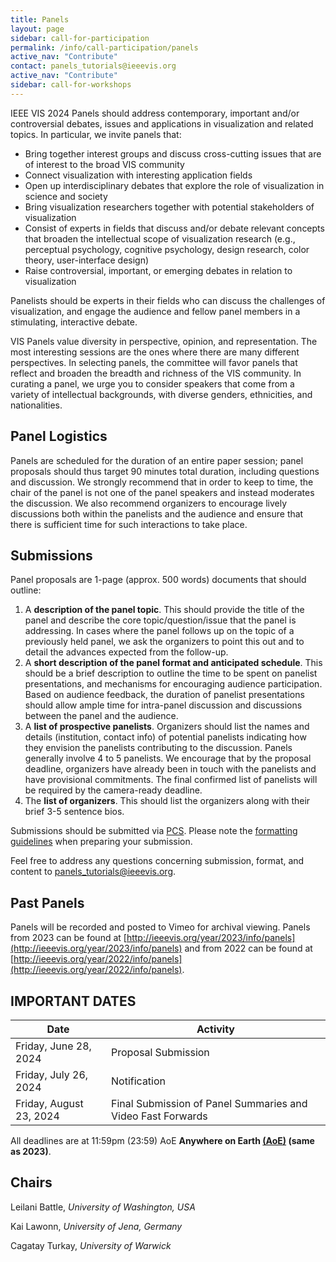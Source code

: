 ```yaml
---
title: Panels
layout: page
sidebar: call-for-participation
permalink: /info/call-participation/panels
active_nav: "Contribute"
contact: panels_tutorials@ieeevis.org
active_nav: "Contribute"
sidebar: call-for-workshops
---
```


IEEE VIS 2024 Panels should address contemporary, important and/or controversial debates, issues and applications in visualization and related topics. In particular, we invite panels that:

* Bring together interest groups and discuss cross-cutting issues that are of interest to the broad VIS community
* Connect visualization with interesting application fields
* Open up interdisciplinary debates that explore the role of visualization in science and society 
* Bring visualization researchers together with potential stakeholders of visualization
* Consist of experts in fields that discuss and/or debate relevant concepts that broaden the intellectual scope of visualization research (e.g., perceptual psychology, cognitive psychology, design research, color theory, user-interface design)
* Raise controversial, important, or emerging debates in relation to visualization

Panelists should be experts in their fields who can discuss the challenges of visualization, and engage the audience and fellow panel members in a stimulating, interactive debate.

VIS Panels value diversity in perspective, opinion, and representation. The most interesting sessions are the ones where there are many different perspectives. In selecting panels, the committee will favor panels that reflect and broaden the breadth and richness of the VIS community. In curating a panel, we urge you to consider speakers that come from a variety of intellectual backgrounds, with diverse genders, ethnicities, and nationalities.


## Panel Logistics

Panels are scheduled for the duration of an entire paper session; panel proposals should thus target 90 minutes total duration, including questions and discussion. We strongly recommend that in order to keep to time, the chair of the panel is not one of the panel speakers and instead moderates the discussion. We also recommend organizers to encourage lively discussions both within the panelists and the audience and ensure that there is sufficient time for such interactions to take place.



## Submissions

Panel proposals are 1-page (approx. 500 words) documents that should outline:

1. A **description of the panel topic**. This should provide the title of the panel and describe the core topic/question/issue that the panel is addressing. In cases where the panel follows up on the topic of a previously held panel, we ask the organizers to point this out and to detail the advances expected from the follow-up.
2. A  **short description of the panel format and anticipated schedule**. This should be a brief description to outline the time to be spent on panelist presentations, and mechanisms for encouraging audience participation. Based on audience feedback, the duration of panelist presentations should allow ample time for intra-panel discussion and discussions between the panel and the audience.
3. A  **list of prospective panelists**. Organizers should list the names and details (institution, contact info) of potential panelists indicating how they envision the panelists contributing to the discussion. Panels generally involve 4 to 5 panelists. We encourage that by the proposal deadline, organizers have already been in touch with the panelists and have provisional commitments. The final confirmed list of panelists will be required by the camera-ready deadline.
4. The **list of organizers**. This should list the organizers along with their brief 3-5 sentence bios.


Submissions should be submitted via [PCS](http://new.precisionconference.com/vgtc/). Please note the [formatting guidelines](https://tc.computer.org/vgtc/publications/conference) when preparing your submission. 

Feel free to address any questions concerning submission, format, and content to [panels_tutorials@ieeevis.org](mailto:panels_tutorials@ieeevis.org).

## Past Panels
Panels will be recorded and posted to Vimeo for archival viewing. Panels from 2023 can be found at [http://ieeevis.org/year/2023/info/panels](http://ieeevis.org/year/2023/info/panels) and from 2022 can be found at [http://ieeevis.org/year/2022/info/panels](http://ieeevis.org/year/2022/info/panels).

## IMPORTANT DATES

| Date | Activity |
|------|----------|
| Friday, June 28, 2024 | Proposal Submission |
| Friday, July 26, 2024 | Notification |
| Friday, August 23, 2024 | Final Submission of Panel Summaries and Video Fast Forwards |
      
All deadlines are at 11:59pm (23:59) AoE **Anywhere on Earth [(AoE)](https://time.is/Anywhere_on_Earth) (same as 2023)**.

## Chairs
 
Leilani Battle, *University of Washington, USA*

Kai Lawonn, *University of Jena, Germany*

Cagatay Turkay, *University of Warwick*


